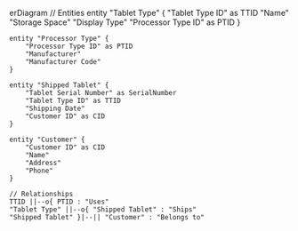 erDiagram
    // Entities
    entity "Tablet Type" {
        "Tablet Type ID" as TTID
        "Name"
        "Storage Space"
        "Display Type"
        "Processor Type ID" as PTID
    }

    entity "Processor Type" {
        "Processor Type ID" as PTID
        "Manufacturer"
        "Manufacturer Code"
    }

    entity "Shipped Tablet" {
        "Tablet Serial Number" as SerialNumber
        "Tablet Type ID" as TTID
        "Shipping Date"
        "Customer ID" as CID
    }

    entity "Customer" {
        "Customer ID" as CID
        "Name"
        "Address"
        "Phone"
    }

    // Relationships
    TTID ||--o{ PTID : "Uses"
    "Tablet Type" ||--o{ "Shipped Tablet" : "Ships"
    "Shipped Tablet" }|--|| "Customer" : "Belongs to"
<!--- cspell:locale en,en-gb --->
